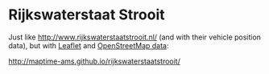 # Rijkswaterstaat Strooit

Just like http://www.rijkswaterstaatstrooit.nl/ (and with their vehicle position data), but with [Leaflet](http://leafletjs.com/) and [OpenStreetMap data](https://www.mapbox.com/blog/winter-wonderland/):

http://maptime-ams.github.io/rijkswaterstaatstrooit/
